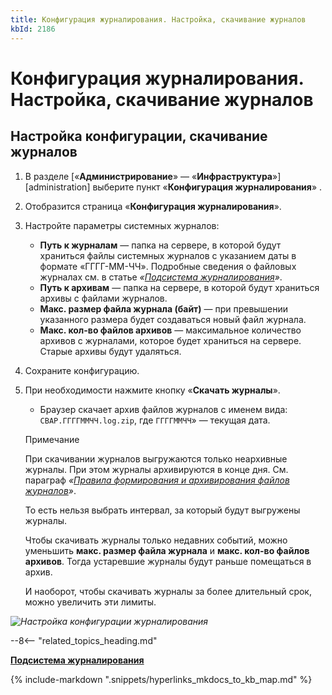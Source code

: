 ```yaml
---
title: Конфигурация журналирования. Настройка, скачивание журналов
kbId: 2186
---
```


# Конфигурация журналирования. Настройка, скачивание журналов

## Настройка конфигурации, скачивание журналов

1. В разделе [«**Администрирование**» — «**Инфраструктура**»][administration] выберите пункт «**Конфигурация журналирования**» *‌*.
2. Отобразится страница «**Конфигурация журналирования**».
3. Настройте параметры системных журналов:
    - **Путь к журналам** — папка на сервере, в которой будут храниться файлы системных журналов с указанием даты в формате «ГГГГ-ММ-ЧЧ». Подробные сведения о файловых журналах см. в статье *«[Подсистема журналирования](https://kb.comindware.ru/article.php?id=2501)»*.
    - **Путь к архивам** — папка на сервере, в которой будут храниться архивы с файлами журналов.
    - **Макс. размер файла журнала (байт)** — при превышении указанного размера будет создаваться новый файл журнала.
    - **Макс. кол-во файлов архивов** — максимальное количество архивов с журналами, которое будет храниться на сервере. Старые архивы будут удаляться.
4. Сохраните конфигурацию.
5. При необходимости нажмите кнопку «**Скачать журналы**».
    - Браузер скачает архив файлов журналов с именем вида: `CBAP.ГГГГММЧЧ.log.zip`, где `ГГГГММЧЧ`» — текущая дата.
    
    Примечание
    
    
    При скачивании журналов выгружаются только неархивные журналы. При этом журналы архивируются в конце дня. См. параграф *«[Правила формирования и архивирования файлов журналов](https://kb.comindware.ru/article.php?id=2501#mcetoc_1glh017369)»*.
    
    
    То есть нельзя выбрать интервал, за который будут выгружены журналы.
    
    
    Чтобы скачивать журналы только недавних событий, можно уменьшить **макс. размер файла журнала** и **макс. кол-во файлов архивов**. Тогда устаревшие журналы будут раньше помещаться в архив. 
    
    
    И наоборот, чтобы скачивать журналы за более длительный срок, можно увеличить эти лимиты.

_![Настройка конфигурации журналирования](https://kb.comindware.ru/assets/img_667302038ee2c.png)_

--8<-- "related_topics_heading.md"

**[Подсистема журналирования](https://kb.comindware.ru/article.php?id=2501)**



{% include-markdown ".snippets/hyperlinks_mkdocs_to_kb_map.md" %}
